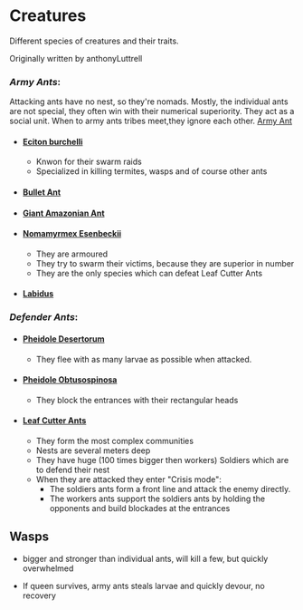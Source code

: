 # Creatures
Different species of creatures and their traits.

Originally written by anthonyLuttrell
### _Army Ants_:
Attacking ants have no nest, so they're nomads. Mostly, the individual ants are not special, they often win with their numerical superiority. They act as a social unit. When to army ants tribes meet,they ignore each other. [Army Ant](https://en.wikipedia.org/wiki/Army_ant)
* #### [Eciton burchelli](https://en.wikipedia.org/wiki/Eciton_burchellii)
    - Knwon for their swarm raids
    - Specialized in killing termites, wasps and of course other ants
* #### [Bullet Ant](https://en.wikipedia.org/wiki/Paraponera_clavata)
* #### [Giant Amazonian Ant](https://en.wikipedia.org/wiki/Dinoponera)
* #### [Nomamyrmex Esenbeckii](https://www.antwiki.org/wiki/Nomamyrmex_esenbeckii)
    - They are armoured
    - They try to swarm their victims, because they are superior in number
    - They are the only species which can defeat Leaf Cutter Ants
* #### [Labidus](https://www.antwiki.org/wiki/Labidus)

### _Defender Ants_:
* #### [Pheidole Desertorum](https://www.antwiki.org/wiki/Pheidole_desertorum)
    - They flee with as many larvae as possible when attacked.
* #### [Pheidole Obtusospinosa](https://www.antwiki.org/wiki/Pheidole_obtusospinosa)
    - They block the entrances with their rectangular heads
* #### [Leaf Cutter Ants](https://en.wikipedia.org/wiki/Leafcutter_ant)
    - They form the most complex communities
    - Nests are several meters deep
    - They have huge (100 times bigger then workers) Soldiers which are to defend their nest
    - When they are attacked they enter "Crisis mode":
        * The soldiers ants form a front line and attack the enemy directly.
        * The workers ants support the soldiers ants by holding the opponents and build blockades at the entrances

## Wasps

- bigger and stronger than individual ants, will kill a few, but quickly overwhelmed

- If queen survives, army ants steals larvae and quickly devour, no recovery
